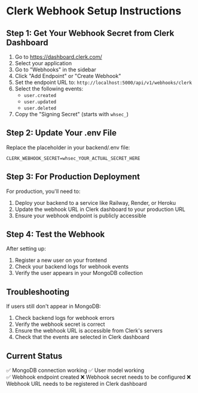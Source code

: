 # Clerk Webhook Setup Instructions

## Step 1: Get Your Webhook Secret from Clerk Dashboard

1. Go to https://dashboard.clerk.com/
2. Select your application
3. Go to "Webhooks" in the sidebar
4. Click "Add Endpoint" or "Create Webhook"
5. Set the endpoint URL to: `http://localhost:5000/api/v1/webhooks/clerk`
6. Select the following events:
   - `user.created`
   - `user.updated` 
   - `user.deleted`
7. Copy the "Signing Secret" (starts with `whsec_`)

## Step 2: Update Your .env File

Replace the placeholder in your backend/.env file:
```
CLERK_WEBHOOK_SECRET=whsec_YOUR_ACTUAL_SECRET_HERE
```

## Step 3: For Production Deployment

For production, you'll need to:
1. Deploy your backend to a service like Railway, Render, or Heroku
2. Update the webhook URL in Clerk dashboard to your production URL
3. Ensure your webhook endpoint is publicly accessible

## Step 4: Test the Webhook

After setting up:
1. Register a new user on your frontend
2. Check your backend logs for webhook events
3. Verify the user appears in your MongoDB collection

## Troubleshooting

If users still don't appear in MongoDB:
1. Check backend logs for webhook errors
2. Verify the webhook secret is correct
3. Ensure the webhook URL is accessible from Clerk's servers
4. Check that the events are selected in Clerk dashboard

## Current Status
✅ MongoDB connection working
✅ User model working  
✅ Webhook endpoint created
❌ Webhook secret needs to be configured
❌ Webhook URL needs to be registered in Clerk dashboard
